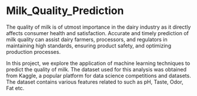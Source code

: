 # Milk_Quality_Prediction

The quality of milk is of utmost importance in the dairy industry as it directly affects consumer health and satisfaction. Accurate and timely prediction of milk quality can assist dairy farmers, processors, and regulators in maintaining high standards, ensuring product safety, and optimizing production processes.

In this project, we explore the application of machine learning techniques to predict the quality of milk. The dataset used for this analysis was obtained from Kaggle, a popular platform for data science competitions and datasets. The dataset contains various features related to such as pH, Taste, Odor, Fat etc.

